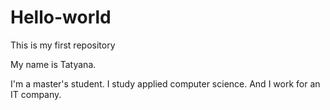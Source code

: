 # Hello-world
This is my first repository

My name is Tatyana.

I'm a master's student. I study applied computer science. And I work for an IT company.
